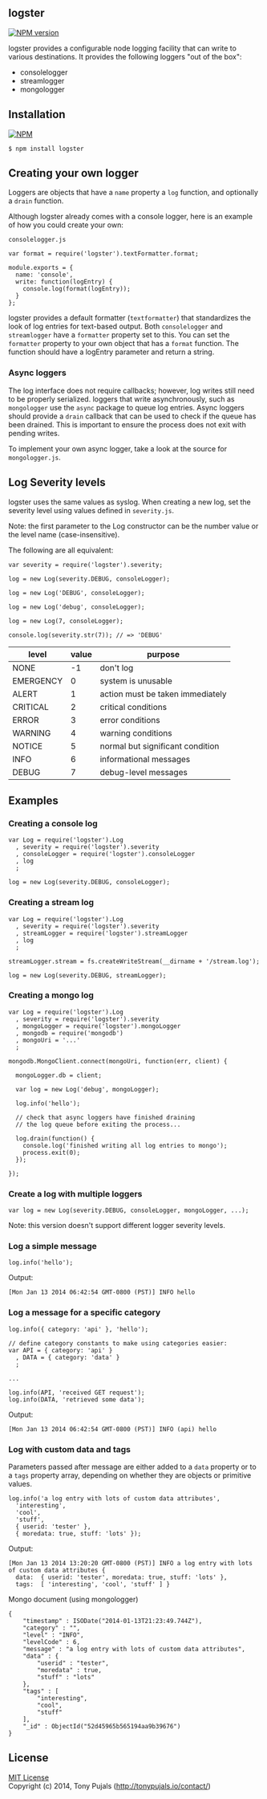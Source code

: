 logster
-----------

[![NPM version](https://badge.fury.io/js/logster.png)](http://badge.fury.io/js/logster)

logster provides a configurable node logging facility that can write to various destinations. It provides the following loggers "out of the box":

  * consolelogger
  * streamlogger
  * mongologger

Installation
------------

[![NPM](https://nodei.co/npm/logster.png?downloads=true&stars=true)](https://nodei.co/npm/logster/)

    $ npm install logster

Creating your own logger
------------------------

Loggers are objects that have a `name` property a `log` function, and optionally a `drain` function.


Although logster already comes with a console logger, here is an example of how you could create your own:

`consolelogger.js`
```
var format = require('logster').textFormatter.format;

module.exports = {
  name: 'console',
  write: function(logEntry) {
    console.log(format(logEntry));
  }
};
```

logster provides a default formatter (`textformatter`) that standardizes the look of log entries for text-based output. Both `consolelogger` and `streamlogger` have a `formatter` property set to this. You can set the `formatter` property to your own object that has a `format` function. The function should have a logEntry parameter and return a string.

### Async loggers

The log interface does not require callbacks; however, log writes still need to be properly serialized. loggers that write asynchronously, such as `mongologger` use the `async` package to queue log entries. Async loggers should provide a `drain` callback that can be used to check if the queue has been drained. This is important to ensure the process does not exit with pending writes.

To implement your own async logger, take a look at the source for `mongologger.js`.

## Log Severity levels

logster uses the same values as syslog. When creating a new log, set the severity level using values defined in `severity.js`.

Note: the first parameter to the Log constructor can be the number value or the level name (case-insensitive).

The following are all equivalent:

```
var severity = require('logster').severity;

log = new Log(severity.DEBUG, consoleLogger);

log = new Log('DEBUG', consoleLogger);

log = new Log('debug', consoleLogger);

log = new Log(7, consoleLogger);

console.log(severity.str(7)); // => 'DEBUG'
```

level     | value | purpose
--------- | ----- | -------
NONE      | -1    | don't log
EMERGENCY | 0     | system is unusable
ALERT     | 1     | action must be taken immediately
CRITICAL  | 2     | critical conditions
ERROR     | 3     | error conditions
WARNING   | 4     | warning conditions
NOTICE    | 5     | normal but significant condition
INFO      | 6     | informational messages
DEBUG     | 7     | debug-level messages




Examples
--------

### Creating a console log

```
var Log = require('logster').Log
  , severity = require('logster').severity
  , consoleLogger = require('logster').consoleLogger
  , log
  ;

log = new Log(severity.DEBUG, consoleLogger);
```

### Creating a stream log

```
var Log = require('logster').Log
  , severity = require('logster').severity
  , streamLogger = require('logster').streamLogger
  , log
  ;

streamLogger.stream = fs.createWriteStream(__dirname + '/stream.log');

log = new Log(severity.DEBUG, streamLogger);
```

### Creating a mongo log

```
var Log = require('logster').Log
  , severity = require('logster').severity
  , mongoLogger = require('logster').mongoLogger
  , mongodb = require('mongodb')
  , mongoUri = '...'
  ;

mongodb.MongoClient.connect(mongoUri, function(err, client) {

  mongoLogger.db = client;

  var log = new Log('debug', mongoLogger);
  
  log.info('hello');

  // check that async loggers have finished draining
  // the log queue before exiting the process...
  
  log.drain(function() {
    console.log('finished writing all log entries to mongo');
    process.exit(0);
  });

});
```

### Create a log with multiple loggers

    var log = new Log(severity.DEBUG, consoleLogger, mongoLogger, ...);

Note: this version doesn't support different logger severity levels.

### Log a simple message

    log.info('hello');

Output:

    [Mon Jan 13 2014 06:42:54 GMT-0800 (PST)] INFO hello

### Log a message for a specific category

    log.info({ category: 'api' }, 'hello');
    
    // define category constants to make using categories easier:
    var API = { category: 'api' }
      , DATA = { category: 'data' }
      ;
      
    ...
    
    log.info(API, 'received GET request');
    log.info(DATA, 'retrieved some data');

Output:

    [Mon Jan 13 2014 06:42:54 GMT-0800 (PST)] INFO (api) hello

### Log with custom data and tags

Parameters passed after message are either added to a `data` property or to a `tags` property array, depending on whether they are objects or primitive values.

```
log.info('a log entry with lots of custom data attributes',
  'interesting',
  'cool',
  'stuff',
  { userid: 'tester' },
  { moredata: true, stuff: 'lots' });
```

Output:

```
[Mon Jan 13 2014 13:20:20 GMT-0800 (PST)] INFO a log entry with lots of custom data attributes {
  data:  { userid: 'tester', moredata: true, stuff: 'lots' },
  tags:  [ 'interesting', 'cool', 'stuff' ] }
```

Mongo document (using mongologger)

```
{
	"timestamp" : ISODate("2014-01-13T21:23:49.744Z"),
	"category" : "",
	"level" : "INFO",
	"levelCode" : 6,
	"message" : "a log entry with lots of custom data attributes",
	"data" : {
		"userid" : "tester",
		"moredata" : true,
		"stuff" : "lots"
	},
	"tags" : [
		"interesting",
		"cool",
		"stuff"
	],
	"_id" : ObjectId("52d45965b565194aa9b39676")
}
```



License
-------
[MIT License](https://raw2.github.com/tonypujals/logster/master/LICENSE)
<br>
Copyright (c) 2014, Tony Pujals (http://tonypujals.io/contact/)
